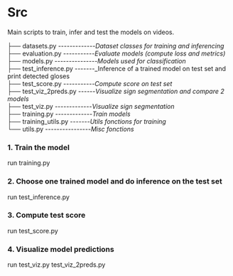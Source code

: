 # Src
Main scripts to train, infer and test the models on videos.

├── datasets.py -------------_Dataset classes for training and inferencing_  
├── evaluation.py -----------_Evaluate models (compute loss and metrics)_  
├── models.py ---------------_Models used for classification_  
├── test_inference.py -------_Inference of a trained model on test set and print detected gloses  
├── test_score.py -----------_Compute score on test set_  
├── test_viz_2preds.py ------_Visualize sign segmentation and compare 2 models_  
├── test_viz.py -------------_Visualize sign segmentation_  
├── training.py -------------_Train models_  
├── training_utils.py -------_Utils fonctions for training_  
└── utils.py ----------------_Misc fonctions_  

### 1. Train the model 
run training.py  
### 2. Choose one trained model and do inference on the test set 
run test_inference.py
### 3. Compute test score 
run test_score.py
### 4. Visualize model predictions
run test_viz.py test_viz_2preds.py
